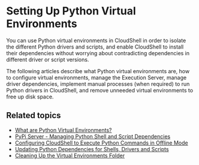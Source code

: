 # Setting Up Python Virtual Environments

You can use Python virtual environments in CloudShell in order to isolate the different Python drivers and scripts, and enable CloudShell to install their dependencies without worrying about contradicting dependencies in different driver or script versions.

The following articles describe what Python virtual environments are, how to configure virtual environments, manage the Execution Server, manage driver dependencies, implement manual processes (when required) to run Python drivers in CloudShell, and remove unneeded virtual environments to free up disk space.

## Related topics

- [What are Python Virtual Environments?](./what-are-python-virtual-environments.md)
- [PyPi Server - Managing Python Shell and Script Dependencies](./pypi-server-managing-python-shell-and-script-dependencies.md)
- [Configuring CloudShell to Execute Python Commands in Offline Mode](./configuring-cloudshell-to-execute-python-commands-in-offline-mode.md)
- [Updating Python Dependencies for Shells, Drivers and Scripts](./updating-python-dependencies-for-shells-drivers-and-scripts.md)
- [Cleaning Up the Virtual Environments Folder](./cleaning-up-the-virtual-environments-folder.md)